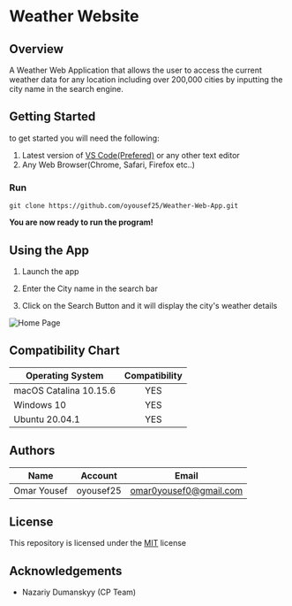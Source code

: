 # Weather Website
## Overview
A Weather Web Application that allows the user to access the current weather data for any location including over 200,000 cities by inputting
the city name in the search engine.

## Getting Started
to get started you will need the following:
1. Latest version of [VS Code(Prefered)](https://code.visualstudio.com/download) or any other text editor
2. Any Web Browser(Chrome, Safari, Firefox etc..)

### Run
`git clone https://github.com/oyousef25/Weather-Web-App.git`

**You are now ready to run the program!**


## Using the App
1. Launch the app

2. Enter the City name in the search bar

3. Click on the Search Button and it will display the city's weather details

![Home Page](https://github.com/oyousef25/Weather-Web-App/blob/main/pictures/weather.png)


## Compatibility Chart

| **Operating System**    | **Compatibility**   |
| -------------           | :-----------------: | 
| macOS Catalina 10.15.6  | YES                 |    
| Windows 10              | YES                 |
| Ubuntu  20.04.1         | YES                 | 


## Authors

| **Name**        | **Account**   | **Email**                    |
| -------------   |:-------------:| :--------------------------: |
| Omar Yousef     | oyousef25     | omar0yousef0@gmail.com       |


## License

This repository is licensed under the [MIT](https://choosealicense.com/licenses/mit/) license


## Acknowledgements

* Nazariy Dumanskyy (CP Team)
